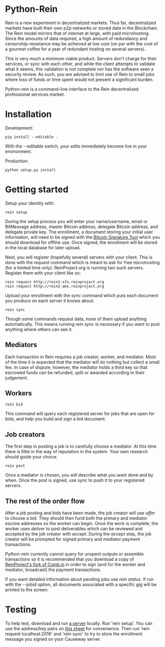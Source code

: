 # Python-Rein

Rein is a new experiment in decentralized markets. Thus far, decentralized markets have built their own p2p networks or stored data in the Blockchain. The Rein model mirrors that of internet at large, with paid microhosting. Since the amounts of data required, a high amount of redundancy and censorship-resistance may be acheived at low cost (on par with the cost of a gourmet coffee for a year of redundant hosting on several servers).

This is very much a minimum viable product. Servers don't charge for their services, or sync with each other, and while the client attempts to validate what it seems, this validation is not complete nor has the software seen a security review. As such, you are advised to limit use of Rein to small jobs where loss of funds or time spent would not present a significant burden.

Python-rein is a command-line interface to the Rein decentralized professional services market.

# Installation

Development:

    pip install --editable .

With the --editable switch, your edits immediately become live in your environment.

Production:

    python setup.py install


# Getting started

Setup your identity with:

    rein setup

During the setup process you will enter your name/username, email or BitMessage address, master Bitcoin address, delegate Bitcoin address, and delegate private key. The enrollment, a document storing your initial user information, will need to be signed with the [Bitcoin Signature Tool](https://github.com/ReinProject/bitcoin-signature-tool) which you should download for offline use. Once signed, the enrollment will be stored in the local database for later upload.

Next, you will register (hopefully several) servers with your client. This is done with the _request_ command which is meant to ask for free microhosting (for a limited time only). ReinProject.org is running two such servers. Register them with your client like so:

    rein request http://rein1-sfo.reinproject.org
    rein request http://rein2-ams.reinproject.org

Upload your enrollment with the _sync_ command which puts each document you produce on each server it knows about.

    rein sync

Though some commands request data, none of them upload anything automatically. This means running _rein sync_ is necessary if you want to post anything where others can see it.

## Mediators

Each transaction in Rein requires a job creator, worker, and mediator. Most of the time it is expected that the mediator will do nothing but collect a small fee. In case of dispute, however, the mediator holds a third key so that escrowed funds can be refunded, split or awarded according to their judgement.

## Workers

    rein bid

This command will query each registered server for jobs that are open for bids, and help you build and sign a bid document.

## Job creators

The first step in posting a job is to carefully choose a mediator. At this time there is little in the way of reputation in the system. Your own research should guide your choice.

    rein post

Once a mediator is chosen, you will describe what you want done and by when. Once the post is signed, use sync to push it to your registered servers.

## The rest of the order flow

After a job posting and bids have been made, the job creator will use _offer_ to choose a bid. They should then fund both the primary and mediator escrow addresses so the worker can begin. Once the work is complete, the worker uses _deliver_ to post deliverables which can be reviewed and accepted by the job creator with _accept_. During the _accept_ step, the job creator will be prompted for signed primary and mediator payment transactions. 

Python-rein currently cannot query for unspent outputs or assemble transactions so it is recommended that you download a copy of [ReinProject's fork of Coinb.in](https://github.com/ReinProject/coinbin) in order to sign (and for the worker and mediator, broadcast) the payment transactions.

If you want detailed information about pending jobs use _rein status_. If run with the --jobid option, all documents associated with a specific gig will be printed to the screen.

# Testing

To help test, download and run [a server](https://github.com/ReinProject/causeway) locally. Run 'rein setup'. You can use the address/key pairs on [this sheet](https://docs.google.com/spreadsheets/d/1IRDvu-24LCDOTM1B3lwW9cfQM-zSCK1eds5Sb4QhpWY/edit#gid=691104568) for convenience. Then run 'rein request localhost:2016' and 'rein sync' to try to store the enrollment message you signed on your Causeway server.
